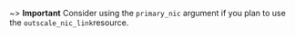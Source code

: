 ~> **Important** Consider using the `primary_nic` argument if you plan to use the `outscale_nic_link`resource.